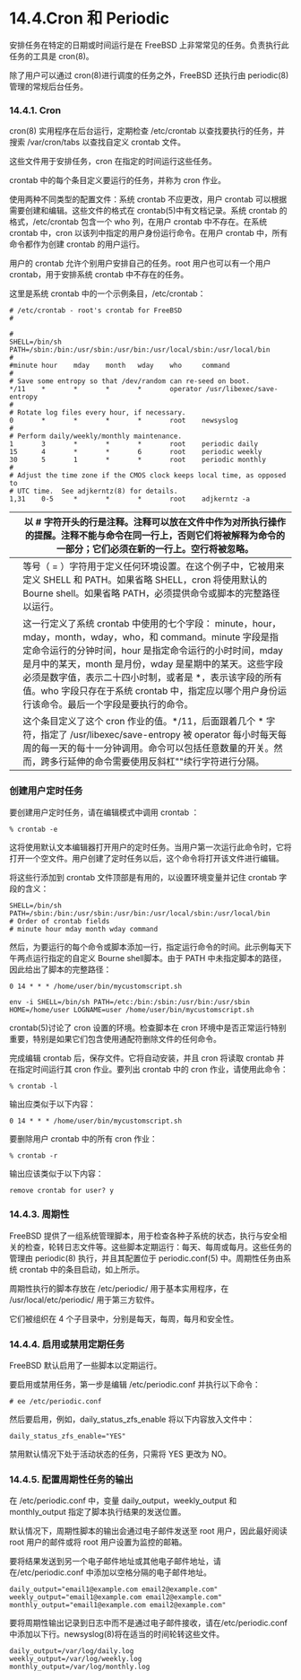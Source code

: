 # 14.4.Cron 和 Periodic


安排任务在特定的日期或时间运行是在 FreeBSD 上非常常见的任务。负责执行此任务的工具是 cron(8)。

除了用户可以通过 cron(8)进行调度的任务之外，FreeBSD 还执行由 periodic(8)管理的常规后台任务。

### 14.4.1. Cron

cron(8) 实用程序在后台运行，定期检查 /etc/crontab 以查找要执行的任务，并搜索 /var/cron/tabs 以查找自定义 crontab 文件。

这些文件用于安排任务，cron 在指定的时间运行这些任务。

crontab 中的每个条目定义要运行的任务，并称为 cron 作业。

使用两种不同类型的配置文件：系统 crontab 不应更改，用户 crontab 可以根据需要创建和编辑。这些文件的格式在 crontab(5)中有文档记录。系统 crontab 的格式，/etc/crontab 包含一个 who 列，在用户 crontab 中不存在。在系统 crontab 中，cron 以该列中指定的用户身份运行命令。在用户 crontab 中，所有命令都作为创建 crontab 的用户运行。

用户的 crontab 允许个别用户安排自己的任务。root 用户也可以有一个用户 crontab，用于安排系统 crontab 中不存在的任务。

这里是系统 crontab 中的一个示例条目，/etc/crontab：

```
# /etc/crontab - root's crontab for FreeBSD
#

#
SHELL=/bin/sh
PATH=/sbin:/bin:/usr/sbin:/usr/bin:/usr/local/sbin:/usr/local/bin 
#
#minute hour    mday    month   wday    who     command 
#
# Save some entropy so that /dev/random can re-seed on boot.
*/11    *       *       *       *       operator /usr/libexec/save-entropy 
#
# Rotate log files every hour, if necessary.
0       *       *       *       *       root    newsyslog
#
# Perform daily/weekly/monthly maintenance.
1       3       *       *       *       root    periodic daily
15      4       *       *       6       root    periodic weekly
30      5       1       *       *       root    periodic monthly
#
# Adjust the time zone if the CMOS clock keeps local time, as opposed to
# UTC time.  See adjkerntz(8) for details.
1,31    0-5     *       *       *       root    adjkerntz -a
```

|  | 以 # 字符开头的行是注释。注释可以放在文件中作为对所执行操作的提醒。注释不能与命令在同一行上，否则它们将被解释为命令的一部分；它们必须在新的一行上。空行将被忽略。                                                                                                                                                                                                                               |
| -- | ---------------------------------------------------------------------------------------------------------------------------------------------------------------------------------------------------------------------------------------------------------------------------------------------------------------------------------------------------------------------------------------------------------------- |
|  | 等号（ = ）字符用于定义任何环境设置。在这个例子中，它被用来定义 SHELL 和 PATH。如果省略 SHELL，cron 将使用默认的 Bourne shell。如果省略 PATH，必须提供命令或脚本的完整路径以运行。                                                                                                                                                                                                           |
|  | 这一行定义了系统 crontab 中使用的七个字段： minute，hour，mday，month，wday，who，和 command。minute 字段是指定命令运行的分钟时间，hour 是指定命令运行的小时时间，mday 是月中的某天，month 是月份，wday 是星期中的某天。这些字段必须是数字值，表示二十四小时制，或者是 *，表示该字段的所有值。who 字段只存在于系统 crontab 中，指定应以哪个用户身份运行该命令。最后一个字段是要执行的命令。|
|  | 这个条目定义了这个 cron 作业的值。*/11，后面跟着几个 * 字符，指定了 /usr/libexec/save-entropy 被 operator 每小时每天每周的每一天的每十一分钟调用。命令可以包括任意数量的开关。然而，跨多行延伸的命令需要使用反斜杠"\"续行字符进行分隔。                                                                                                                                                    |

### 创建用户定时任务

要创建用户定时任务，请在编辑模式中调用 crontab ：

```
% crontab -e
```

这将使用默认文本编辑器打开用户的定时任务。当用户第一次运行此命令时，它将打开一个空文件。用户创建了定时任务以后，这个命令将打开该文件进行编辑。

将这些行添加到 crontab 文件顶部是有用的，以设置环境变量并记住 crontab 字段的含义：

```
SHELL=/bin/sh
PATH=/sbin:/bin:/usr/sbin:/usr/bin:/usr/local/sbin:/usr/local/bin
# Order of crontab fields
# minute hour mday month wday command
```

然后，为要运行的每个命令或脚本添加一行，指定运行命令的时间。此示例每天下午两点运行指定的自定义 Bourne shell脚本。由于 PATH 中未指定脚本的路径，因此给出了脚本的完整路径：

```
0 14 * * * /home/user/bin/mycustomscript.sh
```

```
env -i SHELL=/bin/sh PATH=/etc:/bin:/sbin:/usr/bin:/usr/sbin HOME=/home/user LOGNAME=user /home/user/bin/mycustomscript.sh
```

crontab(5)讨论了 cron 设置的环境。检查脚本在 cron 环境中是否正常运行特别重要，特别是如果它们包含使用通配符删除文件的任何命令。

完成编辑 crontab 后，保存文件。它将自动安装，并且 cron 将读取 crontab 并在指定时间运行其 cron 作业。要列出 crontab 中的 cron 作业，请使用此命令：

```
% crontab -l
```

输出应类似于以下内容：

```
0 14 * * * /home/user/bin/mycustomscript.sh
```

要删除用户 crontab 中的所有 cron 作业：

```
% crontab -r
```

输出应该类似于以下内容：

```
remove crontab for user? y
```

### 14.4.3. 周期性

FreeBSD 提供了一组系统管理脚本，用于检查各种子系统的状态，执行与安全相关的检查，轮转日志文件等。这些脚本定期运行：每天、每周或每月。这些任务的管理由 periodic(8) 执行，并且其配置位于 periodic.conf(5) 中。周期性任务由系统 crontab 中的条目启动，如上所示。

周期性执行的脚本存放在 /etc/periodic/ 用于基本实用程序，在 /usr/local/etc/periodic/ 用于第三方软件。

它们被组织在 4 个子目录中，分别是每天，每周，每月和安全性。

### 14.4.4. 启用或禁用定期任务

FreeBSD 默认启用了一些脚本以定期运行。

要启用或禁用任务，第一步是编辑 /etc/periodic.conf 并执行以下命令：

```
# ee /etc/periodic.conf
```

然后要启用，例如，daily_status_zfs_enable 将以下内容放入文件中：

```
daily_status_zfs_enable="YES"
```

禁用默认情况下处于活动状态的任务，只需将 YES 更改为 NO。

### 14.4.5. 配置周期性任务的输出

在 /etc/periodic.conf 中，变量 daily_output，weekly_output 和 monthly_output 指定了脚本执行结果的发送位置。

默认情况下，周期性脚本的输出会通过电子邮件发送至 root 用户，因此最好阅读 root 用户的邮件或将 root 用户设置为监控的邮箱。

要将结果发送到另一个电子邮件地址或其他电子邮件地址，请在/etc/periodic.conf 中添加以空格分隔的电子邮件地址。

```
daily_output="email1@example.com email2@example.com"
weekly_output="email1@example.com email2@example.com"
monthly_output="email1@example.com email2@example.com"
```

要将周期性输出记录到日志中而不是通过电子邮件接收，请在/etc/periodic.conf 中添加以下行。newsyslog(8)将在适当的时间轮转这些文件。

```
daily_output=/var/log/daily.log
weekly_output=/var/log/weekly.log
monthly_output=/var/log/monthly.log
```
